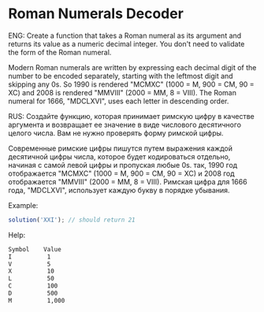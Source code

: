 # Roman Numerals Decoder

ENG:
Create a function that takes a Roman numeral as its argument and returns its value as a numeric decimal integer. You don't need to validate the form of the Roman numeral.

Modern Roman numerals are written by expressing each decimal digit of the number to be encoded separately, starting with the leftmost digit and skipping any 0s. So 1990 is rendered "MCMXC" (1000 = M, 900 = CM, 90 = XC) and 2008 is rendered "MMVIII" (2000 = MM, 8 = VIII). The Roman numeral for 1666, "MDCLXVI", uses each letter in descending order.

RUS:
Создайте функцию, которая принимает римскую цифру в качестве аргумента и возвращает ее значение в виде числового десятичного целого числа. Вам не нужно проверять форму римской цифры.

Современные римские цифры пишутся путем выражения каждой десятичной цифры числа, которое будет кодироваться отдельно, начиная с самой левой цифры и пропуская любые 0s. так, 1990 год отображается "MCMXC" (1000 = M, 900 = CM, 90 = XC) и 2008 год отображается "MMVIII" (2000 = MM, 8 = VIII). Римская цифра для 1666 года, "MDCLXVI", использует каждую букву в порядке убывания.

Example:
```js
solution('XXI'); // should return 21
```
Help:
```bash
Symbol    Value
I          1
V          5
X          10
L          50
C          100
D          500
M          1,000
```